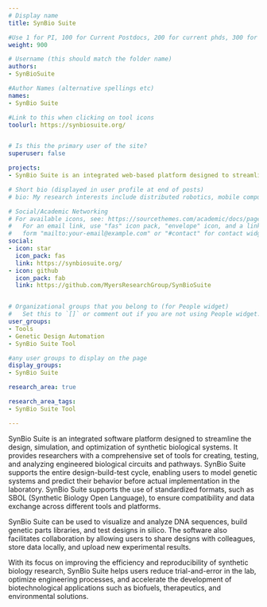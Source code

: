 ```yaml
---
# Display name
title: SynBio Suite

#Use 1 for PI, 100 for Current Postdocs, 200 for current phds, 300 for current masters, 400 for current undergrads, 800 for alum postdocs, 810 for alum phds, 820 for alum masters, and 830 for alum undergrads, 900 for tools, 1000 for projects, 900 for tools, 1000 for projects
weight: 900

# Username (this should match the folder name)
authors:
- SynBioSuite

#Author Names (alternative spellings etc)
names:
- SynBio Suite

#Link to this when clicking on tool icons
toolurl: https://synbiosuite.org/


# Is this the primary user of the site?
superuser: false

projects:
- SynBio Suite is an integrated web-based platform designed to streamline synthetic biology workflows, enabling the creation and analysis of genetic constructs.

# Short bio (displayed in user profile at end of posts)
# bio: My research interests include distributed robotics, mobile computing and programmable matter.

# Social/Academic Networking
# For available icons, see: https://sourcethemes.com/academic/docs/page-builder/#icons
#   For an email link, use "fas" icon pack, "envelope" icon, and a link in the
#   form "mailto:your-email@example.com" or "#contact" for contact widget.
social:
- icon: star
  icon_pack: fas
  link: https://synbiosuite.org/
- icon: github
  icon_pack: fab
  link: https://github.com/MyersResearchGroup/SynBioSuite


# Organizational groups that you belong to (for People widget)
#   Set this to `[]` or comment out if you are not using People widget.
user_groups:
- Tools
- Genetic Design Automation
- SynBio Suite Tool

#any user groups to display on the page
display_groups:
- SynBio Suite

research_area: true

research_area_tags:
- SynBio Suite Tool

---
```


SynBio Suite is an integrated software platform designed to streamline the design, simulation, and optimization of synthetic biological systems. It provides researchers with a comprehensive set of tools for creating, testing, and analyzing engineered biological circuits and pathways. SynBio Suite supports the entire design-build-test cycle, enabling users to model genetic systems and predict their behavior before actual implementation in the laboratory. SynBio Suite supports the use of standardized formats, such as SBOL (Synthetic Biology Open Language), to ensure compatibility and data exchange across different tools and platforms.

SynBio Suite can be used to visualize and analyze DNA sequences, build genetic parts libraries, and test designs in silico. The software also facilitates collaboration by allowing users to share designs with colleagues, store data locally, and upload new experimental results.

With its focus on improving the efficiency and reproducibility of synthetic biology research, SynBio Suite helps users reduce trial-and-error in the lab, optimize engineering processes, and accelerate the development of biotechnological applications such as biofuels, therapeutics, and environmental solutions.